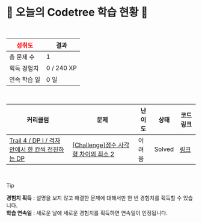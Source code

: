 # 🌲 오늘의 Codetree 학습 현황 🌲

<br />

| <span style="color:red;display:block;text-align:center;"> **성취도**</span> | 결과 |
|---|---|
| 총 문제 수 | 1 |
| 획득 경험치 | 0 / 240 XP |
| 연속 학습 일 | 0 일 |

<br />

|커리큘럼|문제|난이도|상태|코드 링크|
|---|---|---|---|---|
|[Trail 4 / DP I / 격자 안에서 한 칸씩 전진하는 DP](https://https://en.codetree.ai/trail-info/intermediate-low/)|[[Challenge]정수 사각형 차이의 최소 2](https://https://en.codetree.ai/trails/complete/curated-cards/challenge-minimum-difference-on-the-integer-grid-2/)|어려움|Solved|[링크](https://github.com/GulSauce/codetree-TILs/blob/main/250111/%EC%A0%95%EC%88%98%20%EC%82%AC%EA%B0%81%ED%98%95%20%EC%B0%A8%EC%9D%B4%EC%9D%98%20%EC%B5%9C%EC%86%8C%202/minimum-difference-on-the-integer-grid-2.java)|


<br />

> [!TIP]
> **경험치 획득** : 설명을 보지 않고 해결한 문제에 대해서만 한 번 경험치를 획득할 수 있습니다.  
> **학습 연속일** : 새로운 날에 새로운 경험치를 획득하면 연속일이 인정됩니다.

